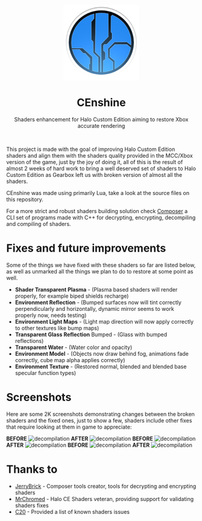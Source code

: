 <html>
    <p align="center">
        <img width="200px" src="img/censhine_icon_logo.png"/>
    </p>
    <h1 align="center">CEnshine</h1>
    <p align="center">
       Shaders enhancement for Halo Custom Edition aiming to restore Xbox accurate rendering
    </p>
    <p>&nbsp;</p>
</html>

This project is made with the goal of improving Halo Custom Edition shaders and align them with the
shaders quality provided in the MCC/Xbox version of the game, just by the joy of doing it, all of
this is the result of almost 2 weeks of hard work to bring a well deserved set of shaders to
Halo Custom Edition as Gearbox left us with broken version of almost all the shaders.

CEnshine was made using primarily Lua, take a look at the source files on this repository.

For a more strict and robust shaders building solution check [Composer]() a CLI set of programs made
with C++ for decrypting, encrypting, decompiling and compiling of shaders.

# Fixes and future improvements
Some of the things we have fixed with these shaders so far are listed below, as well as unmarked all
the things we plan to do to restore at some point as well.
- **Shader Transparent Plasma** - (Plasma based shaders will render properly, for example biped shields recharge)
- **Environment Reflection** - (Bumped surfaces now will tint correctly perpendicularly and horizontally, dynamic mirror seems to work properly now, needs testing)
- **Environment Light Maps** - (Light map direction will now apply correctly to other textures like bump maps)
- **Transparent Glass Reflection** Bumped - (Glass with bumped reflections)
- **Transparent Water** - (Water color and opacity)
- **Environment Model** - (Objects now draw behind fog, animations fade correctly, cube map alpha applies correctly)
- **Environment Texture** - (Restored normal, blended and blended base specular function types)

# Screenshots
Here are some 2K screenshots demonstrating changes between the broken shaders and the fixed ones, just
to show a few, shaders include other fixes that require looking at them in game to appreciate:

**BEFORE**
![decompilation](img/screenshots/B40_3.png)
**AFTER**
![decompilation](img/screenshots/B40_4.png)
**BEFORE**
![decompilation](img/screenshots/B40_5.png)
**AFTER**
![decompilation](img/screenshots/B40_6.png)
**BEFORE**
![decompilation](img/screenshots/B40_7.png)
**AFTER**
![decompilation](img/screenshots/B40_8.png)

# Thanks to
- [JerryBrick](https://github.com/JerryBrick) - Composer tools creator, tools for decrypting and encrypting shaders
- [MrChromed](https://www.youtube.com/c/MrChromed) - Halo CE Shaders veteran, providing support for validating shaders fixes
- [C20](https://c20.reclaimers.net/h1/engine/renderer/#gearbox-regressions) - Provided a list of known shaders issues